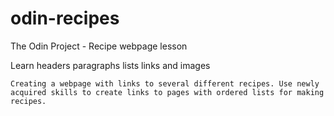 # odin-recipes
The Odin Project - Recipe webpage lesson

Learn headers paragraphs lists links and images

    Creating a webpage with links to several different recipes. Use newly acquired skills to create links to pages with ordered lists for making recipes.

